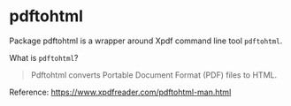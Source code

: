 # pdftohtml

Package pdftohtml is a wrapper around Xpdf command line tool `pdftohtml`.

What is `pdftohtml`?

> Pdftohtml converts Portable Document Format (PDF) files to HTML.

Reference: https://www.xpdfreader.com/pdftohtml-man.html
